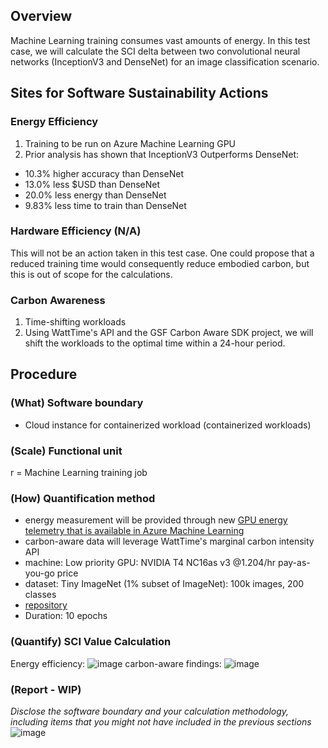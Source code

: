 ## Overview

Machine Learning training consumes vast amounts of energy. In this test case, we will calculate the SCI delta between two convolutional neural networks (InceptionV3 and DenseNet) for an image classification scenario. 

## Sites for Software Sustainability Actions

### Energy Efficiency 

1. Training to be run on Azure Machine Learning GPU
2. Prior analysis has shown that InceptionV3 Outperforms DenseNet:
- 10.3% higher accuracy than DenseNet
- 13.0% less $USD than DenseNet 
- 20.0% less energy than DenseNet
- 9.83% less time to train than DenseNet

### Hardware Efficiency (N/A)

This will not be an action taken in this test case. One could propose that a reduced training time would consequently reduce embodied carbon, but this is out of scope for the calculations. 

### Carbon Awareness

1. Time-shifting workloads 
2. Using WattTime's API and the GSF Carbon Aware SDK project, we will shift the workloads to the optimal time within a 24-hour period. 

## Procedure

### (What) Software boundary

- Cloud instance for containerized workload (containerized workloads) 

### (Scale) Functional unit 

r = Machine Learning training job

### (How) Quantification method

- energy measurement will be provided through new [GPU energy telemetry that is available in Azure Machine Learning](https://techcommunity.microsoft.com/t5/green-tech-blog/charting-the-path-towards-sustainable-ai-with-azure-machine/ba-p/2866923)
- carbon-aware data will leverage WattTime's marginal carbon intensity API 
- machine: Low priority GPU: NVIDIA T4 NC16as v3 @1.204/hr pay-as-you-go price
- dataset: Tiny ImageNet (1% subset of ImageNet): 100k images, 200 classes
- [repository](https://github.com/KangJay/Team2InceptionV3)
- Duration: 10 epochs


### (Quantify) SCI Value Calculation
Energy efficiency: 
![image](https://user-images.githubusercontent.com/8934290/146989554-3dbe61d4-cfea-4f0a-8ca6-10ef97a85e04.png)
carbon-aware findings: 
![image](https://user-images.githubusercontent.com/8934290/146989613-b5a004e8-6778-40bf-b4cd-b56573d7a6fe.png)


### (Report - WIP) 

_Disclose the software boundary and your calculation methodology, including items that you might not have included in the previous sections_
![image](https://user-images.githubusercontent.com/8934290/146991262-0c3300ed-aa77-4f2c-a3ef-91f4abc57a7d.png)
